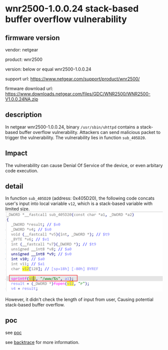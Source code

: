 # wnr2500-1.0.0.24 stack-based buffer overflow vulnerability
## firmware version
vendor: netgear

product: wnr2500

version: below or equal wnr2500-1.0.0.24

support url: https://www.netgear.com/support/product/wnr2500/

firmware download url: https://www.downloads.netgear.com/files/GDC/WNR2500/WNR2500-V1.0.0.24NA.zip

## description
In netgear wnr2500-1.0.0.24, binary `/usr/sbin/uhttpd` contains a stack-based buffer overflow vulnerability. Attackers can send malicious packet to trigger the vulnerability. The vulnerability lies in function `sub_405D20`.


## Impact
The vulnerability can cause Denial Of Service of the device, or even arbitary code execution.

## detail
In function `sub_405D20` (address: 0x405D20), the following code concats user's input into local variable `v12`, which is a stack-based variable with limited size.
![alt text](image.png)


However, it didn't check the length of input from user, Causing potential stack-based buffer overflow. 


## poc
see [poc](./poc)

see [backtrace](./backtrace) for more information.
